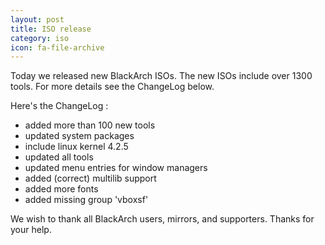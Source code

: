 ```yaml
---
layout: post
title: ISO release
category: iso
icon: fa-file-archive
---
```


Today we released new BlackArch ISOs. The new ISOs include over 1300 tools. For more details see the ChangeLog below.

Here's the ChangeLog :

* added more than 100 new tools
* updated system packages
* include linux kernel 4.2.5
* updated all tools
* updated menu entries for window managers
* added (correct) multilib support
* added more fonts
* added missing group 'vboxsf'

We wish to thank all BlackArch users, mirrors, and supporters. Thanks for your help.